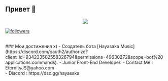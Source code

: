 ## Привет 👋

<p align="center"> <img src="https://readme-typing-svg.herokuapp.com/?lines=Hello+there,+I'm+EternityJS!&center=true&width=380&height=45"> </p>
                        <a href="https://github.com/DevSpen"> <img alt="followers" title="Follow Me" src="https://img.shields.io/github/followers/EternityJS?color=236ad3&labelColor=1155ba&style=for-the-badge&logo=github&label=Follow%20me" /></a>
</p>
<br>
### Мои достижения x)
- Создатель бота [Hayasaka Music](https://discord.com/oauth2/authorize?client_id=934233502558326794&permissions=49630272&scope=bot%20applications.commands).
- Junior Front-End Developer.
- Contact Me : EternityJS@yahoo.com<br>
- Discord : https://dsc.gg/hayasaka<br>

<a href="https://discord.gg/Pj2EuYEkew">
  <img srl="https://discord.gg/Pj2EuYEkew" />
</a>

